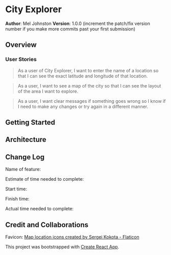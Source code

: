 # City Explorer

**Author**: Mel Johnston
**Version**: 1.0.0 (increment the patch/fix version number if you make more commits past your first submission)

## Overview

### User Stories

>As a user of City Explorer, I want to enter the name of a location so that I can see the exact latitude and longitude of that location.

>As a user, I want to see a map of the city so that I can see the layout of the area I want to explore.

>As a user, I want clear messages if something goes wrong so I know if I need to make any changes or try again in a different manner.

## Getting Started
<!-- What are the steps that a user must take in order to build this app on their own machine and get it running? -->

## Architecture
<!-- Provide a detailed description of the application design. What technologies (languages, libraries, etc) you're using, and any other relevant design information. -->

## Change Log

Name of feature: 

Estimate of time needed to complete: 

Start time: 

Finish time: 

Actual time needed to complete: 

## Credit and Collaborations

Favicon: <a href="https://www.flaticon.com/free-icons/map-location" title="map location icons">Map location icons created by Sergei Kokota - Flaticon</a>

This project was bootstrapped with [Create React App](https://github.com/facebook/create-react-app).
